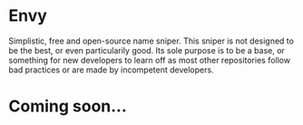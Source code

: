 # Envy
Simplistic, free and open-source name sniper.
This sniper is not designed to be the best, or even particularily good.
Its sole purpose is to be a base, or something for new developers to learn off
as most other repositories follow bad practices or are made by incompetent
developers.


# Coming soon...
